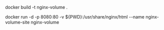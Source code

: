 docker build -t nginx-volume .

docker run -d -p 8080:80 -v ${PWD}:/usr/share/nginx/html --name nginx-volume-site nginx-volume